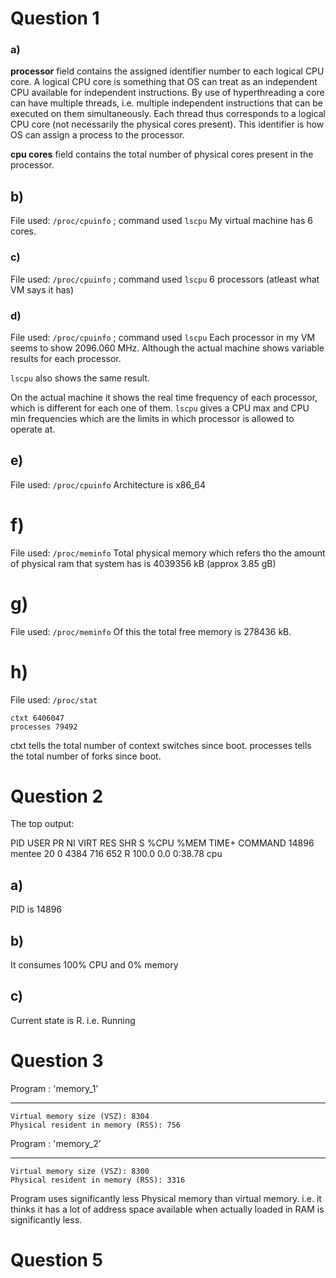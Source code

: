 # Question 1

### a)

**processor** field contains the assigned identifier number to each logical CPU core. A logical CPU core is something that OS can treat as an independent CPU available for independent instructions. By use of hyperthreading a core can have multiple threads, i.e. multiple independent instructions that can be executed on them simultaneously. Each thread thus corresponds to a logical CPU core (not necessarily the physical cores present). This identifier is how OS can assign a process to the processor.

**cpu cores** field contains the total number of physical cores present in the processor.

## b)

File used: `/proc/cpuinfo`  ; command used `lscpu`
My virtual machine has 6 cores.

### c)

File used: `/proc/cpuinfo`  ; command used `lscpu`
6 processors (atleast what VM says it has)

### d)

File used: `/proc/cpuinfo` ; command used `lscpu`
Each processor in my VM seems to show $2096.060$ MHz. Although the actual machine shows variable results for each processor.

`lscpu` also shows the same result.

On the actual machine it shows the real time frequency of each processor, which is different for each one of them.  `lscpu` gives a CPU max and CPU min frequencies which are the limits in which processor is allowed to operate at.

## e)

File used: `/proc/cpuinfo`
Architecture is x86_64

# f)

File used: `/proc/meminfo`
Total physical memory which refers tho the amount of physical ram that system has is $4039356$ kB (approx 3.85 gB)

# g)

File used: `/proc/meminfo`
Of this the total free memory is $278436$ kB.

# h)

File used: `/proc/stat`

````
ctxt 6406047
processes 79492
````

ctxt tells the total number of context switches since boot.
processes tells the total number of forks since boot.

# Question 2

The top output:

PID USER      PR  NI    VIRT    RES    SHR S  %CPU %MEM     TIME+ COMMAND
14896 mentee    20   0    4384    716    652 R 100.0  0.0   0:38.78 cpu

## a)

PID is 14896

## b)

It consumes 100% CPU and 0% memory

## c)

Current state is R. i.e. Running

# Question 3

Program : 'memory_1'

---

````
Virtual memory size (VSZ): 8304
Physical resident in memory (RSS): 756
````

Program : 'memory_2'

---

````
Virtual memory size (VSZ): 8300
Physical resident in memory (RSS): 3316
````

Program uses significantly less Physical memory than virtual memory. i.e. it thinks it has a lot of address space available when actually loaded in RAM is significantly less.

# Question 5
